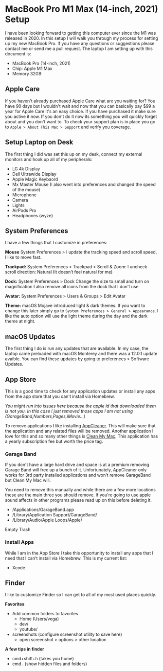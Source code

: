 # MacBook Pro M1 Max (14-inch, 2021) Setup

I have been looking forward to getting this computer ever since the M1 was released in 2020. In this setup I will walk you through my process for setting up my new MacBook Pro. If you have any questions or suggestions please contact me or send me a pull request. The laptop I am setting up with this document is:

- MacBook Pro (14-inch, 2021)
- Chip: Apple M1 Max
- Memory 32GB

## Apple Care

If you haven't already purchased Apple Care what are you waiting for? You have 90 days but I wouldn't wait and now that you can basically pay $99 a year for Apple Care it's an easy choice. If you have purchased it make sure you active it now. If you don't do it now its something you will quickly forget about and you don't want to. To check your support plan is in place you go to  `Apple > About This Mac > Support` and verify you coverage. 

## Setup Laptop on Desk

The first thing I did was set this up on my desk, connect my external monitors and hook up all of my peripherals:

 - LG 4k Display
 - Dell Ultrawide Display
 - Apple Magic Keybaord
 - Mx Master Mouse (I also went into preferences and changed the speed of the mouse)
 - Microphone
 - Camera
 - Lights
 - AirPods Pro
 - Headphones (wyze)

## System Preferences

I have a few things that I customize in preferences:

**Mouse** 
System Preferences > 
I update the tracking speed and scroll speed, I like to move fast. 

**Trackpad:**
System Preferences > Trackpad > Scroll & Zoom:
I uncheck scroll direction: Natural (It doesn’t feel natural for me)

**Dock:**
System Preferences > Dock
Change the size to small and turn on magnification
I also remove all icons from the dock that I don't use

**Avatar:**
System Preferences > Users & Groups > Edit Avatar

**Theme:**
macOS Mojave introduced light & dark themes. If you want to change this later simply go to `System Preferences > General > Appearance`. I like the auto option will use the light theme during the day and the dark theme at night.


## macOS Updates

The first thing I do is run any updates that are available. In my case, the laptop came preloaded with macOS Monterey and there was a 12.0.1 update avaible. You can find these updates by going to preferences > Software Updates. 

## App Store

This is a good time to check for any application updates or install any apps from the app store that you can't install via Homebrew. 

*You might run into issues here because the apple id that downloaded them is not you. In this case I just removed those apps I am not using (GarageBand,Numbers,Pages,iMovie...)*

To remove applications I like installing [AppCleaner](https://freemacsoft.net/appcleaner/). This will make sure that the application and any related files will be removed. Another application I love for this and so many other things is [Clean My Mac](https://macpaw.com/cleanmymac). This application has a yearly subscription fee but worth the price tag.

### Garage Band

If you don't have a large hard drive and space is at a premium removing Garage Band will free up a bunch of it. Unfortunately, AppCleaner only works for 3rd party installed applications and won't remove GarageBand but Clean My Mac will.  

You need to remove this manually and while there are a few more locations these are the main three you should remove. If you're going to use apple sound affects in other programs please read up on this before deleting it.

* /Applications/GarageBand.app
* /Library/Application Support/GarageBand/
* /Library/Audio/Apple Loops/Apple/

Empty Trash

### Install Apps

While I am in the App Store I take this opportunity to install any apps that I need that I can't install via Homebrew. This is my current list:

- Xcode

## Finder

I like to customize Finder so I can get to all of my most used places quickly.

**Favorites**

* Add common folders to favorites
  * Home (Users/vega)
  * dev/
  * youtube/
* screenshots (configure screenshot utility to save here)
    * open screenshot > options > other location

**A few tips in finder**

* cmd+shift+h (takes you home)
* cmd . (show hidden files and folders)